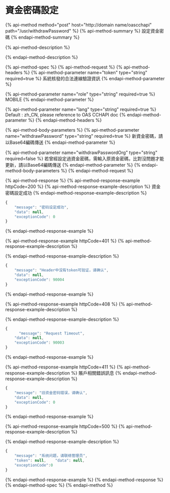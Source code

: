 # 資金密碼設定

{% api-method method="post" host="http://domain name/oascchapi" path="/usr/withdrawPassword" %}
{% api-method-summary %}
設定資金密碼
{% endapi-method-summary %}

{% api-method-description %}

{% endapi-method-description %}

{% api-method-spec %}
{% api-method-request %}
{% api-method-headers %}
{% api-method-parameter name="token" type="string" required=true %}
 系統核發的合法連線驗證資訊
{% endapi-method-parameter %}

{% api-method-parameter name="role" type="string" required=true %}
MOBILE
{% endapi-method-parameter %}

{% api-method-parameter name="lang" type="string" required=true %}
Default : zh\_CN, please reference to OAS CCHAPI doc
{% endapi-method-parameter %}
{% endapi-method-headers %}

{% api-method-body-parameters %}
{% api-method-parameter name="withdrawPassword" type="string" required=true %}
 新資金密碼，請以Base64編碼傳送
{% endapi-method-parameter %}

{% api-method-parameter name="withdrawPasswordOrg" type="string" required=false %}
  若曾經設定過資金密碼，需輸入原資金密碼，比對沒問題才能更新，請以Base64編碼傳送
{% endapi-method-parameter %}
{% endapi-method-body-parameters %}
{% endapi-method-request %}

{% api-method-response %}
{% api-method-response-example httpCode=200 %}
{% api-method-response-example-description %}
  資金密碼設定成功
{% endapi-method-response-example-description %}

```javascript
{
    "message": "密码设定成功",
    "data": null,
    "exceptionCode": 0
}
```
{% endapi-method-response-example %}

{% api-method-response-example httpCode=401 %}
{% api-method-response-example-description %}

{% endapi-method-response-example-description %}

```javascript
{   
	"message": "Header中没有token可验证，请确认",
    "data": null,
	"exceptionCode": 90004
}
```
{% endapi-method-response-example %}

{% api-method-response-example httpCode=408 %}
{% api-method-response-example-description %}

{% endapi-method-response-example-description %}

```javascript
{   
	  "message": "Request Timeout",
    "data": null,
    "exceptionCode": 90003
}
```
{% endapi-method-response-example %}

{% api-method-response-example httpCode=411 %}
{% api-method-response-example-description %}
賬戶相關錯誤訊息
{% endapi-method-response-example-description %}

```javascript
{
    "message": "旧资金密码错误，请确认",
    "data": null,
    "exceptionCode": 0
}
```
{% endapi-method-response-example %}

{% api-method-response-example httpCode=500 %}
{% api-method-response-example-description %}

{% endapi-method-response-example-description %}

```javascript
{    
	"message": "系统问题，请联络管理员",
    "token": null,    "data": null,
	"exceptionCode":0
}
```
{% endapi-method-response-example %}
{% endapi-method-response %}
{% endapi-method-spec %}
{% endapi-method %}



